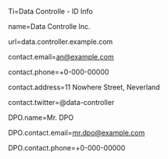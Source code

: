 Ti=Data Controlle - ID Info

name=Data Controlle Inc.

url=data.controller.example.com

contact.email=an@example.com

contact.phone=+0-000-00000

contact.address=11 Nowhere Street, Neverland

contact.twitter=@data-controller

DPO.name=Mr. DPO

DPO.contact.email=mr.dpo@example.com

DPO.contact.phone=+0-000-00000



